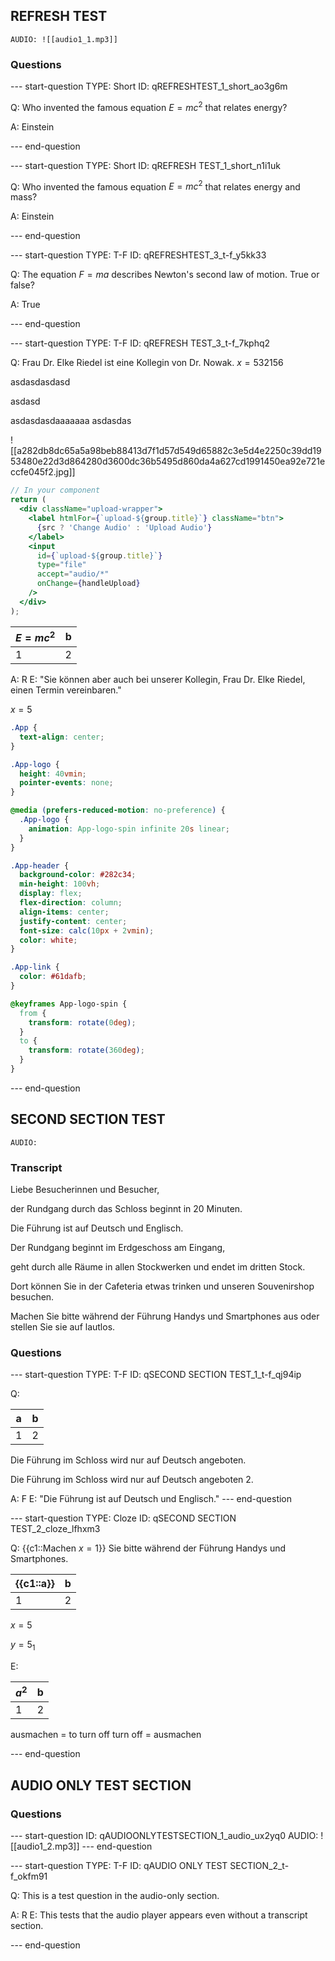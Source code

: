 ## REFRESH TEST

```
AUDIO: ![[audio1_1.mp3]]
```

### Questions

--- start-question
TYPE: Short
ID: qREFRESHTEST_1_short_ao3g6m

Q: Who invented the famous equation $E = mc^2$ that relates energy?

A: Einstein

--- end-question

--- start-question
TYPE: Short
ID: qREFRESH TEST_1_short_n1i1uk

Q: Who invented the famous equation $E = mc^2$ that relates energy and mass?

A: Einstein

--- end-question

--- start-question
TYPE: T-F
ID: qREFRESHTEST_3_t-f_y5kk33

Q: The equation $F = ma$ describes Newton's second law of motion. True or false?

A: True

--- end-question

--- start-question
TYPE: T-F
ID: qREFRESH TEST_3_t-f_7kphq2

Q: Frau Dr. Elke Riedel ist eine Kollegin von Dr. Nowak. $x=5$32156

asdasdasdasd

asdasd

asdasdasdaaaaaaa asdasdas

![[a282db8dc65a5a98beb88413d7f1d57d549d65882c3e5d4e2250c39dd1953480e22d3d864280d3600dc36b5495d860da4a627cd1991450ea92e721eccfe045f2.jpg]]

```jsx
// In your component
return (
  <div className="upload-wrapper">
    <label htmlFor={`upload-${group.title}`} className="btn">
      {src ? 'Change Audio' : 'Upload Audio'}
    </label>
    <input
      id={`upload-${group.title}`}
      type="file"
      accept="audio/*"
      onChange={handleUpload}
    />
  </div>
);


```

| $E = mc^2$   | b   |
| --- | --- |
| 1   | 2   |

A: R
E: "Sie können aber auch bei unserer Kollegin, Frau Dr. Elke Riedel, einen Termin vereinbaren."

$x=5$
```css
.App {
  text-align: center;
}

.App-logo {
  height: 40vmin;
  pointer-events: none;
}

@media (prefers-reduced-motion: no-preference) {
  .App-logo {
    animation: App-logo-spin infinite 20s linear;
  }
}

.App-header {
  background-color: #282c34;
  min-height: 100vh;
  display: flex;
  flex-direction: column;
  align-items: center;
  justify-content: center;
  font-size: calc(10px + 2vmin);
  color: white;
}

.App-link {
  color: #61dafb;
}

@keyframes App-logo-spin {
  from {
    transform: rotate(0deg);
  }
  to {
    transform: rotate(360deg);
  }
}
```

--- end-question


## SECOND SECTION TEST

```
AUDIO:
```

### Transcript

Liebe Besucherinnen und Besucher,

der Rundgang durch das Schloss beginnt in 20 Minuten.

Die Führung ist auf Deutsch und Englisch.

Der Rundgang beginnt im Erdgeschoss am Eingang,

geht durch alle Räume in allen Stockwerken und endet im dritten Stock.

Dort können Sie in der Cafeteria etwas trinken und unseren Souvenirshop besuchen.

Machen Sie bitte während der Führung Handys und Smartphones aus oder stellen Sie sie auf lautlos.

### Questions

--- start-question
TYPE: T-F
ID: qSECOND SECTION TEST_1_t-f_qj94ip

Q: 

| a   | b   |
| --- | --- |
| 1   | 2   |


Die Führung im Schloss wird nur auf Deutsch angeboten.

Die Führung im Schloss wird nur auf Deutsch angeboten 2.

A: F
E: "Die Führung ist auf Deutsch und Englisch."
--- end-question

--- start-question
TYPE: Cloze
ID: qSECOND SECTION TEST_2_cloze_lfhxm3

Q: 
{{c1::Machen $x=1$}} Sie bitte während der Führung Handys und Smartphones.

| {{c1::a}}   | b   |
| --- | --- |
| 1   | 2   |



$x=5$

$y=5_{1}$


E:

| $a^2$  | b  |
| --- | --- |
| 1   | 2   |

ausmachen = to turn off
turn off = ausmachen

--- end-question

## AUDIO ONLY TEST SECTION

### Questions

--- start-question
ID: qAUDIOONLYTESTSECTION_1_audio_ux2yq0
AUDIO: ![[audio1_2.mp3]]
--- end-question

--- start-question
TYPE: T-F
ID: qAUDIO ONLY TEST SECTION_2_t-f_okfm91

Q: This is a test question in the audio-only section.

A: R
E: This tests that the audio player appears even without a transcript section.

--- end-question